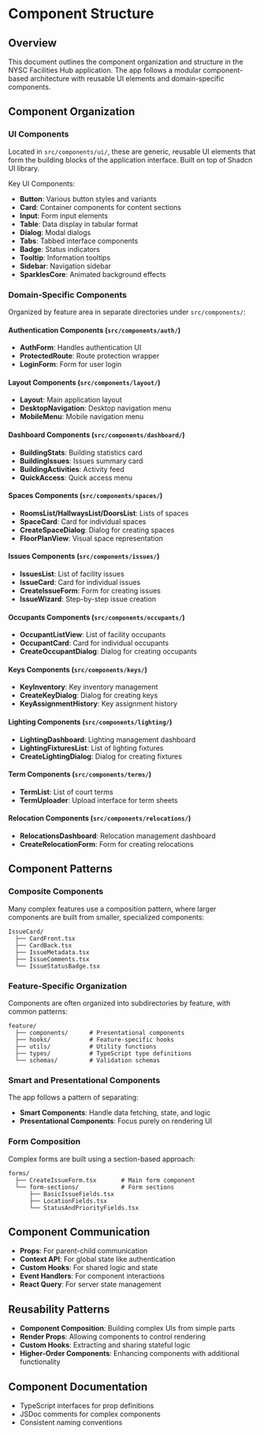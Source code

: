 
# Component Structure

## Overview
This document outlines the component organization and structure in the NYSC Facilities Hub application. The app follows a modular component-based architecture with reusable UI elements and domain-specific components.

## Component Organization

### UI Components
Located in `src/components/ui/`, these are generic, reusable UI elements that form the building blocks of the application interface. Built on top of Shadcn UI library.

Key UI Components:
- **Button**: Various button styles and variants
- **Card**: Container components for content sections
- **Input**: Form input elements
- **Table**: Data display in tabular format
- **Dialog**: Modal dialogs
- **Tabs**: Tabbed interface components
- **Badge**: Status indicators
- **Tooltip**: Information tooltips
- **Sidebar**: Navigation sidebar
- **SparklesCore**: Animated background effects

### Domain-Specific Components
Organized by feature area in separate directories under `src/components/`:

#### Authentication Components (`src/components/auth/`)
- **AuthForm**: Handles authentication UI
- **ProtectedRoute**: Route protection wrapper
- **LoginForm**: Form for user login

#### Layout Components (`src/components/layout/`)
- **Layout**: Main application layout
- **DesktopNavigation**: Desktop navigation menu
- **MobileMenu**: Mobile navigation menu

#### Dashboard Components (`src/components/dashboard/`)
- **BuildingStats**: Building statistics card
- **BuildingIssues**: Issues summary card
- **BuildingActivities**: Activity feed
- **QuickAccess**: Quick access menu

#### Spaces Components (`src/components/spaces/`)
- **RoomsList/HallwaysList/DoorsList**: Lists of spaces
- **SpaceCard**: Card for individual spaces
- **CreateSpaceDialog**: Dialog for creating spaces
- **FloorPlanView**: Visual space representation

#### Issues Components (`src/components/issues/`)
- **IssuesList**: List of facility issues
- **IssueCard**: Card for individual issues
- **CreateIssueForm**: Form for creating issues
- **IssueWizard**: Step-by-step issue creation

#### Occupants Components (`src/components/occupants/`)
- **OccupantListView**: List of facility occupants
- **OccupantCard**: Card for individual occupants
- **CreateOccupantDialog**: Dialog for creating occupants

#### Keys Components (`src/components/keys/`)
- **KeyInventory**: Key inventory management
- **CreateKeyDialog**: Dialog for creating keys
- **KeyAssignmentHistory**: Key assignment history

#### Lighting Components (`src/components/lighting/`)
- **LightingDashboard**: Lighting management dashboard
- **LightingFixturesList**: List of lighting fixtures
- **CreateLightingDialog**: Dialog for creating fixtures

#### Term Components (`src/components/terms/`)
- **TermList**: List of court terms
- **TermUploader**: Upload interface for term sheets

#### Relocation Components (`src/components/relocations/`)
- **RelocationsDashboard**: Relocation management dashboard
- **CreateRelocationForm**: Form for creating relocations

## Component Patterns

### Composite Components
Many complex features use a composition pattern, where larger components are built from smaller, specialized components:

```
IssueCard/
  ├── CardFront.tsx
  ├── CardBack.tsx
  ├── IssueMetadata.tsx
  ├── IssueComments.tsx
  └── IssueStatusBadge.tsx
```

### Feature-Specific Organization
Components are often organized into subdirectories by feature, with common patterns:

```
feature/
  ├── components/      # Presentational components
  ├── hooks/           # Feature-specific hooks
  ├── utils/           # Utility functions
  ├── types/           # TypeScript type definitions
  └── schemas/         # Validation schemas
```

### Smart and Presentational Components
The app follows a pattern of separating:
- **Smart Components**: Handle data fetching, state, and logic
- **Presentational Components**: Focus purely on rendering UI

### Form Composition
Complex forms are built using a section-based approach:

```
forms/
  ├── CreateIssueForm.tsx       # Main form component
  └── form-sections/            # Form sections
      ├── BasicIssueFields.tsx
      ├── LocationFields.tsx
      └── StatusAndPriorityFields.tsx
```

## Component Communication
- **Props**: For parent-child communication
- **Context API**: For global state like authentication
- **Custom Hooks**: For shared logic and state
- **Event Handlers**: For component interactions
- **React Query**: For server state management

## Reusability Patterns
- **Component Composition**: Building complex UIs from simple parts
- **Render Props**: Allowing components to control rendering
- **Custom Hooks**: Extracting and sharing stateful logic
- **Higher-Order Components**: Enhancing components with additional functionality

## Component Documentation
- TypeScript interfaces for prop definitions
- JSDoc comments for complex components
- Consistent naming conventions
